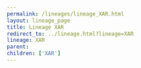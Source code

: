 ```yaml
---
permalink: /lineages/lineage_XAR.html
layout: lineage_page
title: Lineage XAR
redirect_to: ../lineage.html?lineage=XAR
lineage: XAR
parent: 
children: ['XAR']
---
```

